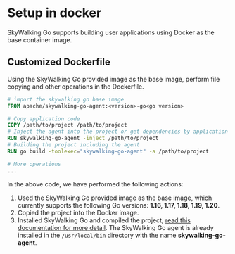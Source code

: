 # Setup in docker

SkyWalking Go supports building user applications using Docker as the base container image.

## Customized Dockerfile

Using the SkyWalking Go provided image as the base image, perform file copying and other operations in the Dockerfile.

```dockerfile
# import the skywalking go base image
FROM apache/skywalking-go-agent:<version>-go<go version>

# Copy application code
COPY /path/to/project /path/to/project
# Inject the agent into the project or get dependencies by application self
RUN skywalking-go-agent -inject /path/to/project
# Building the project including the agent
RUN go build -toolexec="skywalking-go-agent" -a /path/to/project

# More operations
...
```

In the above code, we have performed the following actions:

1. Used the SkyWalking Go provided image as the base image, which currently supports the following Go versions: **1.16, 1.17, 1.18, 1.19, 1.20**.
2. Copied the project into the Docker image.
3. Installed SkyWalking Go and compiled the project, [read this documentation for more detail](./gobuild.md). 
The SkyWalking Go agent is already installed in the `/usr/local/bin` directory with the name **skywalking-go-agent**.
